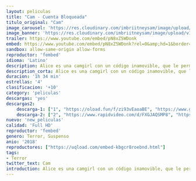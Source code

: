 ```yaml
---
layout: peliculas
title: "Cam - Cuenta Bloqueada"
titulo_original: "Cam"
image_carousel: 'https://res.cloudinary.com/imbriitneysam/image/upload/v1543189952/cam-poster-min.jpg'
image_banner: 'https://res.cloudinary.com/imbriitneysam/image/upload/v1543189952/cam-banner-min.jpg'
trailer: https://www.youtube.com/embed/pN8xZ5WDonk
embed: https://www.youtube.com/embed/pN8xZ5WDonk?rel=0&amp;hd=1&border=0&wmode=opaque&enablejsapi=1&modestbranding=1&controls=1&showinfo=1
sandbox: allow-same-origin allow-forms
reproductor: 'fembed'
idioma: 'Latino'
description: Alice es una camgirl con un código inamovible, que le permite mantener una cierta distancia con los clientes que visitan su perfil de internet. Un día, sin embargo, no puede acceder a su perfil, cuando visita la web descubre que ha sido suplantada por una réplica exacta de ella misma y que no se rige por las mismas normas que ella. Escrita por una trabajadora sexual, Cam es una pesadilla en la era de lo virtual.
description_corta: Alice es una camgirl con un código inamovible, que le permite mantener una cierta distancia con los clientes que visitan su perfil de internet. Un día, sin embargo, no puede acceder a su perfil, cuando visita la web descubre que ha sido..
duracion: '1h 34 min'
estrellas: '4'
clasificacion: '+10'
category: 'peliculas'
descargas: 'yes'
descargas2:
    descarga-1: ["1", "https://oload.fun/f/zi93vEaoaBE", "https://www.google.com/s2/favicons?domain=openload.co","OpenLoad","https://res.cloudinary.com/imbriitneysam/image/upload/v1541473684/mexico.png", "Latino", "Full HD"]
    descarga-2: ["2", "https://www.rapidvideo.com/d/FXGJAQSMP8", "https://www.google.com/s2/favicons?domain=www.rapidvideo.com","RapidVideo","https://res.cloudinary.com/imbriitneysam/image/upload/v1541473684/mexico.png", "Latino", "Full HD"]
nuevo: 'new_peliculas'
calidad: 'Full HD'
reproductor: 'fembed'
genero: Terror, Suspenso
anio: '2018'
reproductores: ["https://uqload.com/embed-kbgcr8roebnd.html"]
tags:
- Terror
twitter_text: Cam
introduction: Alice es una camgirl con un código inamovible, que le permite mantener una cierta distancia con los clientes que visitan su perfil de internet. Un día, sin embargo, no puede acceder a su perfil, cuando visita la web descubre que ha sido ..
---
```



 







